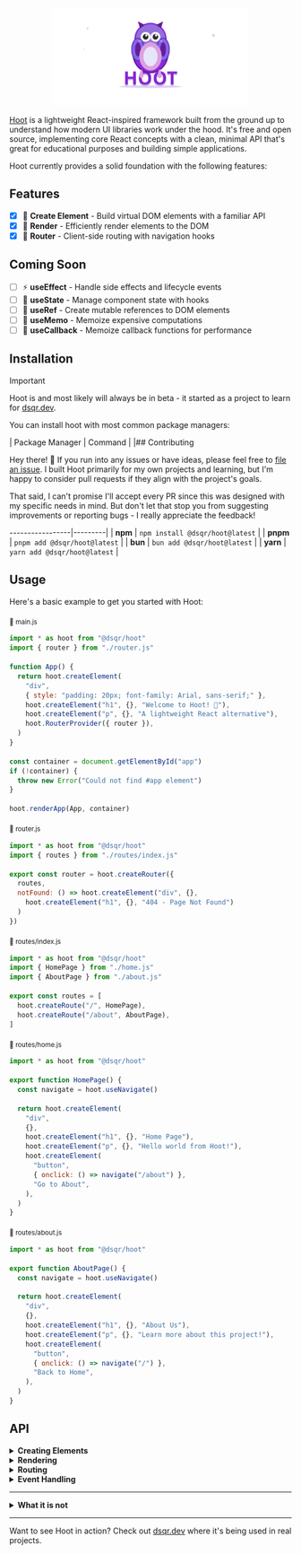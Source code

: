 <div align="center">
<img src="./.github/assets/hoot.svg" alt="Hoot react alternative" width="350"/>
</div>

[Hoot](https://github.com/0xdsqr/hoot) is a lightweight React-inspired framework built from the ground up to understand how modern UI libraries work under the hood. It's free and open source, implementing core React concepts with a clean, minimal API that's great for educational purposes and building simple applications.

Hoot currently provides a solid foundation with the following features:

## Features

- [x] 🎨 **Create Element** - Build virtual DOM elements with a familiar API
- [x] 🚀 **Render** - Efficiently render elements to the DOM
- [x] 🧭 **Router** - Client-side routing with navigation hooks

## Coming Soon

- [ ] ⚡ **useEffect** - Handle side effects and lifecycle events
- [ ] 🔄 **useState** - Manage component state with hooks
- [ ] 📌 **useRef** - Create mutable references to DOM elements
- [ ] 🧠 **useMemo** - Memoize expensive computations
- [ ] 🔗 **useCallback** - Memoize callback functions for performance

## Installation

> [!IMPORTANT]  
> Hoot is and most likely will always be in beta - it started as a project to learn for [dsqr.dev](https://dsqr.dev).

You can install hoot with most common package managers:

| Package Manager | Command |
|## Contributing

Hey there! 👋 If you run into any issues or have ideas, please feel free to [file an issue](https://github.com/0xdsqr/hoot/issues). I built Hoot primarily for my own projects and learning, but I'm happy to consider pull requests if they align with the project's goals.

That said, I can't promise I'll accept every PR since this was designed with my specific needs in mind. But don't let that stop you from suggesting improvements or reporting bugs - I really appreciate the feedback!

-----------------|---------|
| **npm** | `npm install @dsqr/hoot@latest` |
| **pnpm** | `pnpm add @dsqr/hoot@latest` |
| **bun** | `bun add @dsqr/hoot@latest` |
| **yarn** | `yarn add @dsqr/hoot@latest` |

## Usage

Here's a basic example to get you started with Hoot:

<sub>📄 main.js</sub>
```javascript
import * as hoot from "@dsqr/hoot"
import { router } from "./router.js"

function App() {
  return hoot.createElement(
    "div",
    { style: "padding: 20px; font-family: Arial, sans-serif;" },
    hoot.createElement("h1", {}, "Welcome to Hoot! 🦉"),
    hoot.createElement("p", {}, "A lightweight React alternative"),
    hoot.RouterProvider({ router }),
  )
}

const container = document.getElementById("app")
if (!container) {
  throw new Error("Could not find #app element")
}

hoot.renderApp(App, container)
```

<sub>📄 router.js</sub>
```javascript
import * as hoot from "@dsqr/hoot"
import { routes } from "./routes/index.js"

export const router = hoot.createRouter({
  routes,
  notFound: () => hoot.createElement("div", {}, 
    hoot.createElement("h1", {}, "404 - Page Not Found")
  )
})
```

<sub>📄 routes/index.js</sub>
```javascript
import * as hoot from "@dsqr/hoot"
import { HomePage } from "./home.js"
import { AboutPage } from "./about.js"

export const routes = [
  hoot.createRoute("/", HomePage),
  hoot.createRoute("/about", AboutPage),
]
```

<sub>📄 routes/home.js</sub>
```javascript
import * as hoot from "@dsqr/hoot"

export function HomePage() {
  const navigate = hoot.useNavigate()
  
  return hoot.createElement(
    "div",
    {},
    hoot.createElement("h1", {}, "Home Page"),
    hoot.createElement("p", {}, "Hello world from Hoot!"),
    hoot.createElement(
      "button",
      { onclick: () => navigate("/about") },
      "Go to About",
    ),
  )
}
```

<sub>📄 routes/about.js</sub>
```javascript
import * as hoot from "@dsqr/hoot"

export function AboutPage() {
  const navigate = hoot.useNavigate()
  
  return hoot.createElement(
    "div",
    {},
    hoot.createElement("h1", {}, "About Us"),
    hoot.createElement("p", {}, "Learn more about this project!"),
    hoot.createElement(
      "button",
      { onclick: () => navigate("/") },
      "Back to Home",
    ),
  )
}
```

## API

<details><summary><strong>Creating Elements</strong></summary>

The `createElement` function is the foundation of Hoot. It creates virtual DOM elements that can be rendered to the page.

**Basic element creation**
```javascript
import * as hoot from "@dsqr/hoot"

function MyComponent() {
  return hoot.createElement("div", {}, "Hello World!")
}
```

**Element with properties**
```javascript
function StyledComponent() {
  return hoot.createElement(
    "div", 
    { 
      style: "color: blue; padding: 10px;",
      className: "my-class"
    }, 
    "Styled content"
  )
}
```

**Nested elements**
```javascript
function NestedComponent() {
  return hoot.createElement(
    "div",
    {},
    hoot.createElement("h1", {}, "Title"),
    hoot.createElement("p", {}, "Paragraph content"),
    hoot.createElement(
      "button",
      { onclick: () => alert("Clicked!") },
      "Click me"
    )
  )
}
```

</details>

<details><summary><strong>Rendering</strong></summary>

Hoot provides two main rendering functions: `render` for simple elements and `renderApp` for full applications with routing.

**Simple rendering**
```javascript
import * as hoot from "@dsqr/hoot"

const element = hoot.createElement("h1", {}, "Hello Hoot!")
const container = document.getElementById("app")

hoot.render(element, container)
```

**Application rendering**
```javascript
import * as hoot from "@dsqr/hoot"
import { router } from "./router.js"

function App() {
  return hoot.createElement(
    "div",
    { style: "padding: 20px;" },
    hoot.RouterProvider({ router })
  )
}

const container = document.getElementById("app")
hoot.renderApp(App, container)
```

</details>

<details><summary><strong>Routing</strong></summary>

Hoot includes a built-in router for single-page applications with navigation hooks.

**Setting up routes**
```javascript
import * as hoot from "@dsqr/hoot"
import { HomePage } from "./routes/home.js"
import { AboutPage } from "./routes/about.js"

export const router = hoot.createRouter({
  routes: [
    hoot.createRoute("/", HomePage),
    hoot.createRoute("/about", AboutPage),
    hoot.createRoute("/users/:id", UserPage)
  ],
  notFound: () => hoot.createElement("div", {}, "404 - Not Found")
})
```

**Navigation between routes**
```javascript
function Navigation() {
  const navigate = hoot.useNavigate()
  
  return hoot.createElement(
    "nav",
    {},
    hoot.createElement(
      "button",
      { onclick: () => navigate("/") },
      "Home"
    ),
    hoot.createElement(
      "button", 
      { onclick: () => navigate("/about") },
      "About"
    )
  )
}
```

**Accessing router in components**
```javascript
function RouterInfo() {
  const router = hoot.useRouter()
  
  return hoot.createElement(
    "div",
    {},
    `Current path: ${window.location.pathname}`
  )
}
```

</details>

<details><summary><strong>Event Handling</strong></summary>

Handle user interactions by attaching event listeners to elements.

**Click events**
```javascript
function ClickableButton() {
  const handleClick = () => {
    console.log("Button clicked!")
  }
  
  return hoot.createElement(
    "button",
    { onclick: handleClick },
    "Click me"
  )
}
```

**Form handling**
```javascript
function SimpleForm() {
  const handleSubmit = (event) => {
    event.preventDefault()
    const formData = new FormData(event.target)
    console.log("Form data:", Object.fromEntries(formData))
  }
  
  return hoot.createElement(
    "form",
    { onsubmit: handleSubmit },
    hoot.createElement("input", { 
      type: "text", 
      name: "username", 
      placeholder: "Enter username" 
    }),
    hoot.createElement("button", { type: "submit" }, "Submit")
  )
}
```

</details>

---

<details><summary><strong>What it is not</strong></summary>

- **It is not a full React replacement** - Hoot focuses on core functionality like elements, rendering, and routing. It doesn't include the full React ecosystem of hooks, context, or advanced patterns. It's designed for learning and lightweight applications.

- **It is not about complex state management** - Hoot doesn't include built-in state management solutions like Redux or Zustand. For simple state needs, you'll rely on basic JavaScript patterns until hooks are implemented.

- **It is not about server-side rendering** - Hoot is designed for client-side applications. There's no built-in SSR, static generation, or server components support.

- **It is not production-ready** - This is a learning project and experimental implementation. For production applications, consider using established frameworks like React, Vue, or Svelte.

</details>

---

Want to see Hoot in action? Check out [dsqr.dev](https://dsqr.dev) where it's being used in real projects.